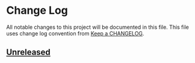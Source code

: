 # Change Log
All notable changes to this project will be documented in this file.
This file uses change log convention from [Keep a CHANGELOG](http://keepachangelog.com).

## [Unreleased][unreleased]

[unreleased]: https://github.com/luismayta/slide-git4devs/compare/0.0.3...HEAD
[0.0.3]: https://github.com/luismayta/slide-git4devs/compare/0.0.2...0.0.3
[0.0.2]: https://github.com/luismayta/slide-git4devs/compare/0.0.1...0.0.2
[0.0.1]: https://github.com/luismayta/slide-git4devs/compare/0.0.0...0.0.1

[CONTRIBUTING.md]: CONTRIBUTING.md
[LICENCE.md]: LICENCE.md
[README.md]: README.md
